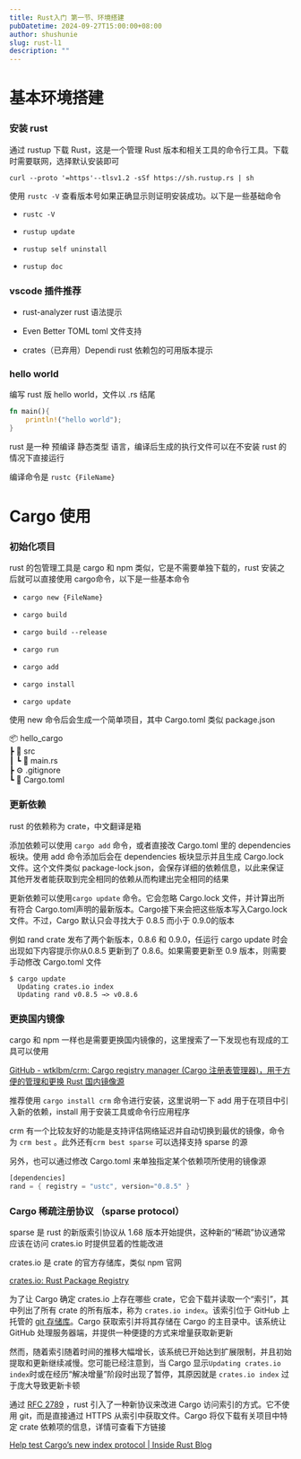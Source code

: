```yaml
---
title: Rust入门 第一节、环境搭建
pubDatetime: 2024-09-27T15:00:00+08:00
author: shushunie
slug: rust-l1
description: ""
---
```


# 基本环境搭建

### 安装 rust

通过 rustup 下载 Rust，这是一个管理 Rust 版本和相关工具的命令行工具。下载时需要联网，选择默认安装即可

`curl --proto '=https'--tlsv1.2 -sSf https://sh.rustup.rs | sh`

使用 `rustc -V` 查看版本号如果正确显示则证明安装成功。以下是一些基础命令

- `rustc -V`

- `rustup update`

- `rustup self uninstall`

- `rustup doc`

### vscode 插件推荐

- rust-analyzer rust 语法提示

- Even Better TOML toml 文件支持

- crates（已弃用）Dependi rust 依赖包的可用版本提示

### hello world

编写 rust 版 hello world，文件以 .rs 结尾

```rust
fn main(){
    println!("hello world");
}
```

rust 是一种 预编译 静态类型 语言，编译后生成的执行文件可以在不安装 rust 的情况下直接运行

编译命令是 `rustc {FileName}`

# Cargo 使用

### 初始化项目

rust 的包管理工具是 cargo 和 npm 类似，它是不需要单独下载的，rust 安装之后就可以直接使用 cargo命令，以下是一些基本命令

- `cargo new {FileName}`

- `cargo build`

- `cargo build --release`

- `cargo run`

- `cargo add`

- `cargo install`

- `cargo update`

使用 new 命令后会生成一个简单项目，其中 Cargo.toml 类似 package.json

📦 hello_cargo  
 ┣ 📂 src  
 ┃ ┗ 🦀 main.rs  
 ┣ ⚙️ .gitignore  
 ┗ 📜 Cargo.toml

### 更新依赖

rust 的依赖称为 crate，中文翻译是箱

添加依赖可以使用 `cargo add` 命令，或者直接改 Cargo.toml 里的 dependencies 板块。使用 add 命令添加后会在 dependencies 板块显示并且生成 Cargo.lock 文件。这个文件类似 package-lock.json，会保存详细的依赖信息，以此来保证其他开发者能获取到完全相同的依赖从而构建出完全相同的结果

更新依赖可以使用`cargo update` 命令。它会忽略 Cargo.lock 文件，并计算出所有符合 Cargo.toml声明的最新版本。Cargo接下来会把这些版本写入Cargo.lock 文件。不过，Cargo 默认只会寻找大于 0.8.5 而小于 0.9.0的版本

例如 rand crate 发布了两个新版本，0.8.6 和 0.9.0，任运行 cargo update 时会出现如下内容提示你从0.8.5 更新到了 0.8.6。如果需要更新至 0.9 版本，则需要手动修改 Cargo.toml 文件

```shell
$ cargo update
  Updating crates.io index
  Updating rand v0.8.5 →> v0.8.6
```

### 更换国内镜像

cargo 和 npm 一样也是需要更换国内镜像的，这里搜索了一下发现也有现成的工具可以使用

[GitHub - wtklbm/crm: Cargo registry manager (Cargo 注册表管理器)，用于方便的管理和更换 Rust 国内镜像源](https://github.com/wtklbm/crm)

推荐使用 `cargo install crm` 命令进行安装，这里说明一下 add 用于在项目中引入新的依赖，install 用于安装工具或命令行应用程序

crm 有一个比较友好的功能是支持评估网络延迟并自动切换到最优的镜像，命令为 `crm best` 。此外还有`crm best sparse` 可以选择支持 sparse 的源

另外，也可以通过修改 Cargo.toml 来单独指定某个依赖项所使用的镜像源

```rust
[dependencies]
rand = { registry = "ustc", version="0.8.5" }
```

### Cargo 稀疏注册协议 （sparse protocol）

sparse 是 rust 的新版索引协议从 1.68 版本开始提供，这种新的“稀疏”协议通常应该在访问 crates.io 时提供显着的性能改进

crates.io 是 crate 的官方存储库，类似 npm 官网

[crates.io: Rust Package Registry](https://crates.io/)

为了让 Cargo 确定 crates.io 上存在哪些 crate，它会下载并读取一个“索引”，其中列出了所有 crate 的所有版本，称为 `crates.io index`。该索引位于 GitHub 上托管的 [git 存储库](https://github.com/rust-lang/crates.io-index/)。Cargo 获取索引并将其存储在 Cargo 的主目录中。该系统让 GitHub 处理服务器端，并提供一种便捷的方式来增量获取新更新

然而，随着索引随着时间的推移大幅增长，该系统已开始达到扩展限制，并且初始提取和更新继续减慢。您可能已经注意到，当 Cargo 显示`Updating crates.io index`时或在经历“解决增量”阶段时出现了暂停，其原因就是 `crates.io index` 过于庞大导致更新卡顿

通过 [RFC 2789](https://rust-lang.github.io/rfcs/2789-sparse-index.html) ，rust 引入了一种新协议来改进 Cargo 访问索引的方式。它不使用 git，而是直接通过 HTTPS 从索引中获取文件。Cargo 将仅下载有关项目中特定 crate 依赖项的信息，详情可查看下方链接

[Help test Cargo’s new index protocol | Inside Rust Blog](https://blog.rust-lang.org/inside-rust/2023/01/30/cargo-sparse-protocol.html)
